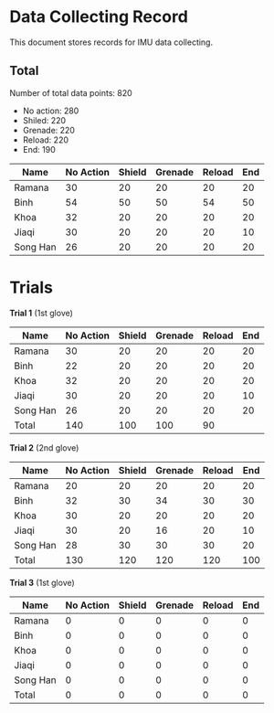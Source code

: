 # Data Collecting Record

This document stores records for IMU data collecting. 

## Total

Number of total data points: 820
- No action: 280
- Shiled: 220
- Grenade: 220
- Reload: 220
- End: 190

Name | No Action | Shield | Grenade | Reload | End
--- | --- | --- | --- |--- |---
Ramana   |30|20|20|20|20
Binh     |54|50|50|54|50
Khoa     |32|20|20|20|20
Jiaqi    |30|20|20|20|10
Song Han |26|20|20|20|20

# Trials

**Trial 1** (1st glove)

Name | No Action | Shield | Grenade | Reload | End
--- | --- | --- | --- |--- |---
Ramana   |30|20|20|20|20
Binh     |22|20|20|20|20
Khoa     |32|20|20|20|20
Jiaqi    |30|20|20|20|10
Song Han |26|20|20|20|20
Total    |140|100|100|90

**Trial 2** (2nd glove)

Name | No Action | Shield | Grenade | Reload | End
--- | --- | --- | --- |--- |---
Ramana   |20|20|20|20|20
Binh     |32|30|34|30|30
Khoa     |30|20|20|20|20
Jiaqi    |30|20|16|20|10
Song Han |28|30|30|30|20
Total    |130|120|120|120|100

**Trial 3** (1st glove)

Name | No Action | Shield | Grenade | Reload | End
--- | --- | --- | --- |--- |---
Ramana   |0|0|0|0|0
Binh     |0|0|0|0|0
Khoa     |0|0|0|0|0
Jiaqi    |0|0|0|0|0
Song Han |0|0|0|0|0
Total    |0|0|0|0|0
